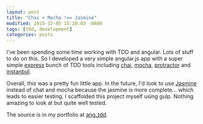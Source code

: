 ```yaml
---
layout: post
title: "Chai + Mocha !== Jasmine"
modified: 2015-12-05 15:20:03 -0800
tags: [tdd, development]
categories: posts
---
```

I've been spending some time working with TDD and angular. Lots of stuff to do on this. So I developed a very simple angular.js app with a super simple [express](http://expressjs.com/en/)  bunch of TDD tools including [chai](http://chaijs.com/), [mocha](https://mochajs.org/), [protractor](https://angular.github.io/protractor/#/) and [instanbul](https://gotwarlost.github.io/istanbul/).

Overall, this was a pretty fun little app. In the future, I'd look to use [Jasmine](http://jasmine.github.io/) instead of chat and mocha because the jasmine is more complete... which leads to easier testing. I scaffolded this project myself using gulp. Nothing amazing to look at but quite well tested.

The source is in my portfolio at [ang_tdd](https://github.com/ricmclaughlin/ang_tdd).